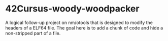 # 42Cursus-woody-woodpacker
A logical follow-up project on nm/otools that is designed to modify the headers of a ELF64 file. The goal here is to add a chunk of code and hide a non-stripped part of a file.
